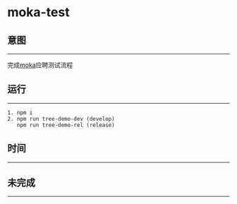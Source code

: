 moka-test
=

意图
-
---
完成[moka](http://www.mokahr.com/)应聘测试流程


运行
-
---

	1. npm i
	2. npm run tree-demo-dev (develop)
	   npm run tree-demo-rel (release)

时间
-
---

未完成
-
---  